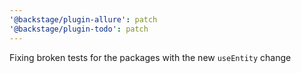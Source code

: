```yaml
---
'@backstage/plugin-allure': patch
'@backstage/plugin-todo': patch
---
```


Fixing broken tests for the packages with the new `useEntity` change
